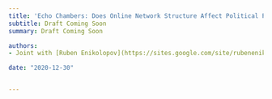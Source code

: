 ```yaml
---
title: 'Echo Chambers: Does Online Network Structure Affect Political Polarization? (2021)'
subtitle: Draft Coming Soon
summary: Draft Coming Soon

authors:
- Joint with [Ruben Enikolopov](https://sites.google.com/site/rubenenikolopov/), [Maria Petrova](https://sites.google.com/site/mariapetrovaphd/) and [David Yanagizawa-Drott](https://yanagizawadrott.com) <br>

date: "2020-12-30"


---
```

